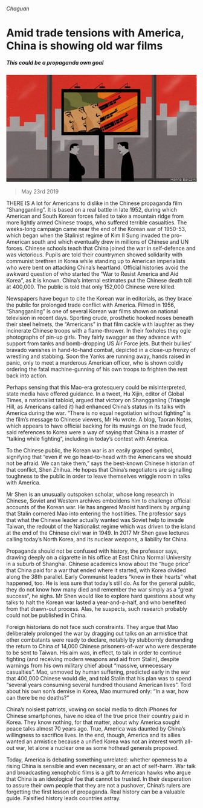 ###### Chaguan

# Amid trade tensions with America, China is showing old war films 

##### This could be a propaganda own goal 

![image](images/20190525_CND000_0.jpg) 

> May 23rd 2019 

THERE IS A lot for Americans to dislike in the Chinese propaganda film “Shangganling”. It is based on a real battle in late 1952, during which American and South Korean forces failed to take a mountain ridge from more lightly armed Chinese troops, who suffered terrible casualties. The weeks-long campaign came near the end of the Korean war of 1950-53, which began when the Stalinist regime of Kim Il Sung invaded the pro-American south and which eventually drew in millions of Chinese and UN forces. Chinese schools teach that China joined the war in self-defence and was victorious. Pupils are told their countrymen showed solidarity with communist brethren in Korea while standing up to American imperialists who were bent on attacking China’s heartland. Official histories avoid the awkward question of who started the “War to Resist America and Aid Korea”, as it is known. China’s internal estimates put the Chinese death toll at 400,000. The public is told that only 152,000 Chinese were killed. 

Newspapers have begun to cite the Korean war in editorials, as they brace the public for prolonged trade conflict with America. Filmed in 1956, “Shangganling” is one of several Korean war films shown on national television in recent days. Sporting crude, prosthetic hooked noses beneath their steel helmets, the “Americans” in that film cackle with laughter as they incinerate Chinese troops with a flame-thrower. In their foxholes they ogle photographs of pin-up girls. They fairly swagger as they advance with support from tanks and bomb-dropping US Air Force jets. But their bullies’ bravado vanishes in hand-to-hand combat, depicted in a close-up frenzy of wrestling and stabbing. Soon the Yanks are running away, hands raised in panic, only to meet a murderous American officer, who is shown coldly ordering the fatal machine-gunning of his own troops to frighten the rest back into action. 

Perhaps sensing that this Mao-era grotesquery could be misinterpreted, state media have offered guidance. In a tweet, Hu Xijin, editor of Global Times, a nationalist tabloid, argued that victory on Shangganling (Triangle Hill, as Americans called it) had enhanced China’s status in its talks with America during the war. “There is no equal negotiation without fighting” is the film’s message to Chinese viewers, Mr Hu wrote. A blog, Taoran Notes, which appears to have official backing for its musings on the trade feud, said references to Korea were a way of saying that China is a master of “talking while fighting”, including in today’s contest with America. 

To the Chinese public, the Korean war is an easily grasped symbol, signifying that “even if we go head-to-head with the Americans we should not be afraid. We can take them,” says the best-known Chinese historian of that conflict, Shen Zhihua. He hopes that China’s negotiators are signalling toughness to the public in order to leave themselves wriggle room in talks with America. 

Mr Shen is an unusually outspoken scholar, whose long research in Chinese, Soviet and Western archives emboldens him to challenge official accounts of the Korean war. He has angered Maoist hardliners by arguing that Stalin cornered Mao into entering the hostilities. The professor says that what the Chinese leader actually wanted was Soviet help to invade Taiwan, the redoubt of the Nationalist regime which was driven to the island at the end of the Chinese civil war in 1949. In 2017 Mr Shen gave lectures calling today’s North Korea, and its nuclear weapons, a liability for China. 

Propaganda should not be confused with history, the professor says, drawing deeply on a cigarette in his office at East China Normal University in a suburb of Shanghai. Chinese academics know about the “huge price” that China paid for a war that ended where it started, with Korea divided along the 38th parallel. Early Communist leaders “knew in their hearts” what happened, too. He is less sure that today’s still do. As for the general public, they do not know how many died and remember the war simply as a “great success”, he sighs. Mr Shen would like to explore hard questions about why talks to halt the Korean war lasted a year-and-a-half, and who benefited from that drawn-out process. Alas, he suspects, such research probably could not be published in China. 

Foreign historians do not face such constraints. They argue that Mao deliberately prolonged the war by dragging out talks on an armistice that other combatants were ready to declare, notably by stubbornly demanding the return to China of 14,000 Chinese prisoners-of-war who were desperate to be sent to Taiwan. His aim was, in effect, to talk in order to continue fighting (and receiving modern weapons and aid from Stalin), despite warnings from his own military chief about “massive, unnecessary casualties”. Mao, unmoved by human suffering, predicted early in the war that 400,000 Chinese would die, and told Stalin that his plan was to spend “several years consuming several hundred thousand American lives”. Told about his own son’s demise in Korea, Mao murmured only: “In a war, how can there be no deaths?” 

China’s noisiest patriots, vowing on social media to ditch iPhones for Chinese smartphones, have no idea of the true price their country paid in Korea. They know nothing, for that matter, about why America sought peace talks almost 70 years ago. True, America was daunted by China’s willingness to sacrifice lives. In the end, though, America and its allies wanted an armistice because a unified Korea was not an interest worth all-out war, let alone a nuclear one as some hothead generals proposed. 

Today, America is debating something unrelated: whether openness to a rising China is sensible and even necessary, or an act of self-harm. War talk and broadcasting xenophobic films is a gift to American hawks who argue that China is an ideological foe that cannot be trusted. In their desperation to assure their own people that they are not a pushover, China’s rulers are forgetting the first lesson of propaganda. Real history can be a valuable guide. Falsified history leads countries astray. 

